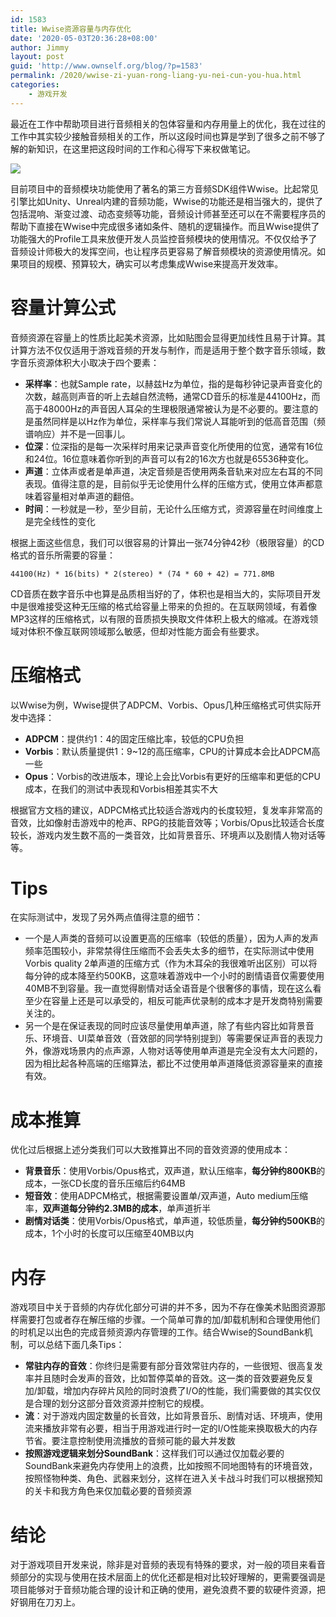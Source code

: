```yaml
---
id: 1583
title: Wwise资源容量与内存优化
date: '2020-05-03T20:36:28+08:00'
author: Jimmy
layout: post
guid: 'http://www.ownself.org/blog/?p=1583'
permalink: /2020/wwise-zi-yuan-rong-liang-yu-nei-cun-you-hua.html
categories:
    - 游戏开发
---
```


最近在工作中帮助项目进行音频相关的包体容量和内存用量上的优化，我在过往的工作中其实较少接触音频相关的工作，所以这段时间也算是学到了很多之前不够了解的新知识，在这里把这段时间的工作和心得写下来权做笔记。

![](http://www.ownself.org/blog/wp-content/uploads/2020/05/wwise.png)

目前项目中的音频模块功能使用了著名的第三方音频SDK组件Wwise。比起常见引擎比如Unity、Unreal内建的音频功能，Wwise的功能还是相当强大的，提供了包括混响、渐变过渡、动态变频等功能，音频设计师甚至还可以在不需要程序员的帮助下直接在Wwise中完成很多诸如条件、随机的逻辑操作。而且Wwise提供了功能强大的Profile工具来放便开发人员监控音频模块的使用情况。不仅仅给予了音频设计师极大的发挥空间，也让程序员更容易了解音频模块的资源使用情况。如果项目的规模、预算较大，确实可以考虑集成Wwise来提高开发效率。

# 容量计算公式

音频资源在容量上的性质比起美术资源，比如贴图会显得更加线性且易于计算。其计算方法不仅仅适用于游戏音频的开发与制作，而是适用于整个数字音乐领域，数字音乐资源体积大小取决于四个要素：

- **采样率**：也就Sample rate，以赫兹Hz为单位，指的是每秒钟记录声音变化的次数，越高则声音的听上去越自然流畅，通常CD音乐的标准是44100Hz，而高于48000Hz的声音因人耳朵的生理极限通常被认为是不必要的。要注意的是虽然同样是以Hz作为单位，采样率与我们常说人耳能听到的低高音范围（频谱响应）并不是一回事儿。
- **位深**：位深指的是每一次采样时用来记录声音变化所使用的位宽，通常有16位和24位。16位意味着你听到的声音可以有2的16次方也就是65536种变化。
- **声道**：立体声或者是单声道，决定音频是否使用两条音轨来对应左右耳的不同表现。值得注意的是，目前似乎无论使用什么样的压缩方式，使用立体声都意味着容量相对单声道的翻倍。
- **时间**：一秒就是一秒，至少目前，无论什么压缩方式，资源容量在时间维度上是完全线性的变化

根据上面这些信息，我们可以很容易的计算出一张74分钟42秒（极限容量）的CD格式的音乐所需要的容量：

```
44100(Hz) * 16(bits) * 2(stereo) * (74 * 60 + 42) = 771.8MB
```

CD音质在数字音乐中也算是品质相当好的了，体积也是相当大的，实际项目开发中是很难接受这种无压缩的格式给容量上带来的负担的。在互联网领域，有着像MP3这样的压缩格式，以有限的音质损失换取文件体积上极大的缩减。在游戏领域对体积不像互联网领域那么敏感，但却对性能方面会有些要求。

# 压缩格式

以Wwise为例，Wwise提供了ADPCM、Vorbis、Opus几种压缩格式可供实际开发中选择：

- **ADPCM**：提供约1：4的固定压缩比率，较低的CPU负担
- **Vorbis**：默认质量提供1：9~12的高压缩率，CPU的计算成本会比ADPCM高一些
- **Opus**：Vorbis的改进版本，理论上会比Vorbis有更好的压缩率和更低的CPU成本，在我们的测试中表现和Vorbis相差其实不大

根据官方文档的建议，ADPCM格式比较适合游戏内的长度较短，复发率非常高的音效，比如像射击游戏中的枪声、RPG的技能音效等；Vorbis/Opus比较适合长度较长，游戏内发生数不高的一类音效，比如背景音乐、环境声以及剧情人物对话等等。

# Tips

在实际测试中，发现了另外两点值得注意的细节：

- 一个是人声类的音频可以设置更高的压缩率（较低的质量），因为人声的发声频率范围较小，非常禁得住压缩而不会丢失太多的细节，在实际测试中使用Vorbis quality 2单声道的压缩方式（作为木耳朵的我很难听出区别）可以将每分钟的成本降至约500KB，这意味着游戏中一个小时的剧情语音仅需要使用40MB不到容量。我一直觉得剧情对话全语音是个很奢侈的事情，现在这么看至少在容量上还是可以承受的，相反可能声优录制的成本才是开发商特别需要关注的。
- 另一个是在保证表现的同时应该尽量使用单声道，除了有些内容比如背景音乐、环境音、UI菜单音效（音效部的同学特别提到）等需要保证声音的表现力外，像游戏场景内的点声源，人物对话等使用单声道是完全没有太大问题的，因为相比起各种高端的压缩算法，都比不过使用单声道降低资源容量来的直接有效。

# 成本推算

优化过后根据上述分类我们可以大致推算出不同的音效资源的使用成本：

- **背景音乐**：使用Vorbis/Opus格式，双声道，默认压缩率，**每分钟约800KB**的成本，一张CD长度的音乐压缩后约64MB
- **短音效**：使用ADPCM格式，根据需要设置单/双声道，Auto medium压缩率，**双声道每分钟约2.3MB的成本**，单声道折半
- **剧情对话类**：使用Vorbis/Opus格式，单声道，较低质量，**每分钟约500KB**的成本，1个小时的长度可以压缩至40MB以内

# 内存

游戏项目中关于音频的内存优化部分可讲的并不多，因为不存在像美术贴图资源那样需要打包或者存在解压缩的步骤。一个简单可靠的加/卸载机制和合理使用他们的时机足以出色的完成音频资源内存管理的工作。结合Wwise的SoundBank机制，可以总结下面几条Tips：

- **常驻内存的音效**：你终归是需要有部分音效常驻内存的，一些很短、很高复发率并且随时会发声的音效，比如暂停菜单的音效。这一类的音效要避免反复加/卸载，增加内存碎片风险的同时浪费了I/O的性能，我们需要做的其实仅仅是合理的划分这部分音效资源并控制它的规模。
- **流**：对于游戏内固定数量的长音效，比如背景音乐、剧情对话、环境声，使用流来播放非常有必要，相当于用游戏进行时一定的I/O性能来换取极大的内存节省。要注意控制使用流播放的音频可能的最大并发数
- **按照游戏逻辑来划分SoundBank**：这样我们可以通过仅加载必要的SoundBank来避免内存使用上的浪费，比如按照不同地图特有的环境音效，按照怪物种类、角色、武器来划分，这样在进入关卡战斗时我们可以根据预知的关卡和我方角色来仅加载必要的音频资源

# 结论

对于游戏项目开发来说，除非是对音频的表现有特殊的要求，对一般的项目来看音频部分的实现与使用在技术层面上的优化还都是相对比较好理解的，更需要强调是项目能够对于音频功能合理的设计和正确的使用，避免浪费不要的软硬件资源，把好钢用在刀刃上。